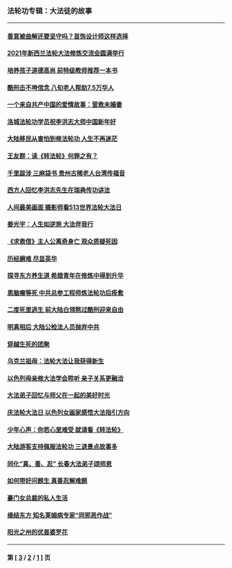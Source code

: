 ### 法轮功专辑：大法徒的故事
---
#### [善意被曲解还要坚守吗？首饰设计师这样选择](../../pages/nf1147481/n13077575.md?08070430) 
#### [2021年新西兰法轮大法修炼交流会圆满举行](../../pages/nf1147481/n13033149.md?08070430) 
#### [培养孩子道德高尚 前特级教师推荐一本书](../../pages/nf1147481/n12938640.md?08070430) 
#### [酷刑击不垮信念 八旬老人帮助7.5万华人](../../pages/nf1147481/n12880712.md?08070430) 
#### [一个来自共产中国的爱情故事：营救未婚妻](../../pages/nf1147481/n12778386.md?08070430) 
#### [洛城法轮功学员祝李洪志大师中国新年好](../../pages/nf1147481/n12724685.md?08070430) 
#### [大陆移民从害怕到修法轮功 人生不再迷茫](../../pages/nf1147481/n12414325.md?08070430) 
#### [王友群：读《转法轮》何罪之有？](../../pages/nf1147481/n12408647.md?08070430) 
#### [千里跋涉 三麻袋书 贵州古稀老人台湾传福音](../../pages/nf1147481/n12198750.md?08070430) 
#### [西方人回忆李洪志先生在瑞典传功讲法](../../pages/nf1147481/n12099607.md?08070430) 
#### [人间最美画面 摄影师看513世界法轮大法日](../../pages/nf1147481/n12094118.md?08070430) 
#### [姜光宇：人生如逆旅 大法伴我行](../../pages/nf1147481/n12088664.md?08070430) 
#### [《求救信》主人公离奇身亡 观众质疑死因](../../pages/nf1147481/n11845215.md?08070430) 
#### [历经磨难 尽显英华](../../pages/nf1147481/n11723297.md?08070430) 
#### [探寻东方养生道 希腊青年在修炼中得到升华](../../pages/nf1147481/n11494502.md?08070430) 
#### [患脑瘤等死 中共总参工程师炼法轮功后痊愈](../../pages/nf1147481/n11466682.md?08070430) 
#### [二度死里逃生 前大陆白领熬过酷刑迎来自由](../../pages/nf1147481/n11368594.md?08070430) 
#### [明真相后 大陆公检法人员抛弃中共](../../pages/nf1147481/n11358618.md?08070430) 
#### [穿越生死的团聚](../../pages/nf1147481/n11258922.md?08070430) 
#### [乌克兰祖母：法轮大法让我获得新生](../../pages/nf1147481/n11269457.md?08070430) 
#### [以色列母亲修大法学会聆听 亲子关系更融洽](../../pages/nf1147481/n11268195.md?08070430) 
#### [大法弟子回忆与师父在一起的美好时光](../../pages/nf1147481/n11267759.md?08070430) 
#### [庆法轮大法日 以色列女画家感悟大法指引方向](../../pages/nf1147481/n11267735.md?08070430) 
#### [少年心声：你若心里难受 就请看《转法轮》](../../pages/nf1147481/n11267496.md?08070430) 
#### [大陆游客支持佩服法轮功 三退景点故事多](../../pages/nf1147481/n11267378.md?08070430) 
#### [同化“真、善、忍” 长春大法弟子颂师恩](../../pages/nf1147481/n11266497.md?08070430) 
#### [如何带好问题生 真善忍解难题](../../pages/nf1147481/n11243655.md?08070430) 
#### [豪门女总裁的私人生活](../../pages/nf1147481/n10127794.md?08070430) 
#### [缘结东方 知名莱姆病专家“同邪恶作战”](../../pages/nf1147481/n10682468.md?08070430) 
#### [阳光之州的优昙婆罗花](../../pages/nf1147481/n10546697.md?08070430) 

---
#### 第 [ [3](./3.md?08070430) / [2](./2.md?08070430) / [1](./1.md?08070430) ] 页
